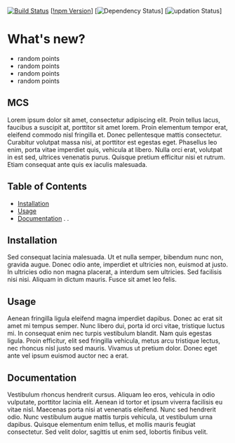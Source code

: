 [![Build Status](https://img.shields.io/travis/USER/REPO.svg)](http://apisrv-dashboard-prod-1100.zreem.com/pages/dashboard)
[[!npm Version](https://img.shields.io/npm/v/npm.svg)]
[![Dependency Status](https://img.shields.io/versioneye/d/ruby/rails.svg)]
[![updation Status](https://img.shields.io/github/issues/detail/last-update/badges/shields/979.svg)]

# What's new?
  * random points
  * random points
  * random points
  * random points
  
## MCS

<p "align" = "left">
  Lorem ipsum dolor sit amet, consectetur adipiscing elit. Proin tellus lacus, faucibus a suscipit at, porttitor sit amet lorem. Proin elementum tempor erat, eleifend commodo nisl fringilla et. Donec pellentesque mattis consectetur. Curabitur volutpat massa nisi, at porttitor est egestas eget. Phasellus leo enim, porta vitae imperdiet quis, vehicula at libero. Nulla orci erat, volutpat in est sed, ultrices venenatis purus. Quisque pretium efficitur nisi et rutrum. Etiam consequat ante quis ex iaculis malesuada.
  </p>
  
## Table of Contents

* [Installation](https://github.com/monikasuresh/MCS/blob/master/README.md#installation)
* [Usage](#usage)
* [Documentation](#documentation)
.
.

## Installation

Sed consequat lacinia malesuada. Ut et nulla semper, bibendum nunc non, gravida augue. Donec odio ante, imperdiet et ultricies non, euismod at justo. In ultricies odio non magna placerat, a interdum sem ultricies. Sed facilisis nisi nisi. Aliquam in dictum mauris. Fusce sit amet leo felis.

## Usage

Aenean fringilla ligula eleifend magna imperdiet dapibus. Donec ac erat sit amet mi tempus semper. Nunc libero dui, porta id orci vitae, tristique luctus mi. In consequat enim nec turpis vestibulum blandit. Nam quis egestas ligula. Proin efficitur, elit sed fringilla vehicula, metus arcu tristique lectus, nec rhoncus nisl justo sed mauris. Vivamus ut pretium dolor. Donec eget ante vel ipsum euismod auctor nec a erat.

## Documentation

Vestibulum rhoncus hendrerit cursus. Aliquam leo eros, vehicula in odio vulputate, porttitor lacinia elit. Aenean id tortor et ipsum viverra facilisis eu vitae nisl. Maecenas porta nisi at venenatis eleifend. Nunc sed hendrerit odio. Nunc vestibulum augue mattis turpis vehicula, ut vestibulum urna dapibus. Quisque elementum enim tellus, et mollis mauris feugiat consectetur. Sed velit dolor, sagittis ut enim sed, lobortis finibus velit.
